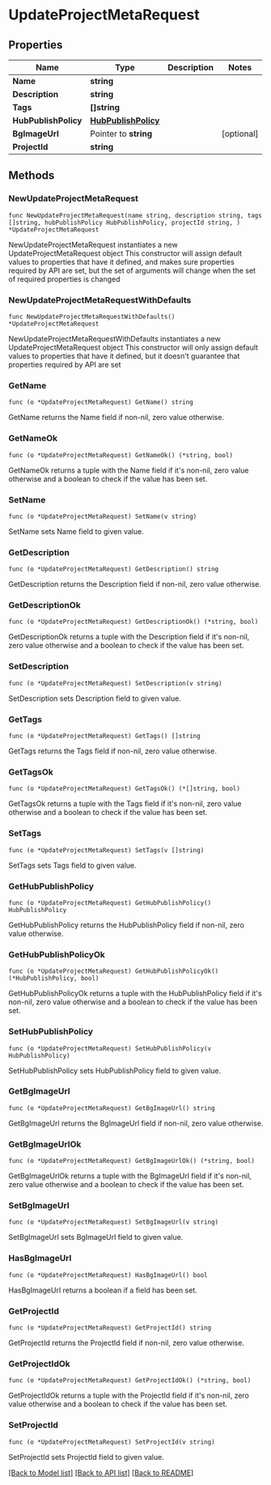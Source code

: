 # UpdateProjectMetaRequest

## Properties

Name | Type | Description | Notes
------------ | ------------- | ------------- | -------------
**Name** | **string** |  | 
**Description** | **string** |  | 
**Tags** | **[]string** |  | 
**HubPublishPolicy** | [**HubPublishPolicy**](HubPublishPolicy.md) |  | 
**BgImageUrl** | Pointer to **string** |  | [optional] 
**ProjectId** | **string** |  | 

## Methods

### NewUpdateProjectMetaRequest

`func NewUpdateProjectMetaRequest(name string, description string, tags []string, hubPublishPolicy HubPublishPolicy, projectId string, ) *UpdateProjectMetaRequest`

NewUpdateProjectMetaRequest instantiates a new UpdateProjectMetaRequest object
This constructor will assign default values to properties that have it defined,
and makes sure properties required by API are set, but the set of arguments
will change when the set of required properties is changed

### NewUpdateProjectMetaRequestWithDefaults

`func NewUpdateProjectMetaRequestWithDefaults() *UpdateProjectMetaRequest`

NewUpdateProjectMetaRequestWithDefaults instantiates a new UpdateProjectMetaRequest object
This constructor will only assign default values to properties that have it defined,
but it doesn't guarantee that properties required by API are set

### GetName

`func (o *UpdateProjectMetaRequest) GetName() string`

GetName returns the Name field if non-nil, zero value otherwise.

### GetNameOk

`func (o *UpdateProjectMetaRequest) GetNameOk() (*string, bool)`

GetNameOk returns a tuple with the Name field if it's non-nil, zero value otherwise
and a boolean to check if the value has been set.

### SetName

`func (o *UpdateProjectMetaRequest) SetName(v string)`

SetName sets Name field to given value.


### GetDescription

`func (o *UpdateProjectMetaRequest) GetDescription() string`

GetDescription returns the Description field if non-nil, zero value otherwise.

### GetDescriptionOk

`func (o *UpdateProjectMetaRequest) GetDescriptionOk() (*string, bool)`

GetDescriptionOk returns a tuple with the Description field if it's non-nil, zero value otherwise
and a boolean to check if the value has been set.

### SetDescription

`func (o *UpdateProjectMetaRequest) SetDescription(v string)`

SetDescription sets Description field to given value.


### GetTags

`func (o *UpdateProjectMetaRequest) GetTags() []string`

GetTags returns the Tags field if non-nil, zero value otherwise.

### GetTagsOk

`func (o *UpdateProjectMetaRequest) GetTagsOk() (*[]string, bool)`

GetTagsOk returns a tuple with the Tags field if it's non-nil, zero value otherwise
and a boolean to check if the value has been set.

### SetTags

`func (o *UpdateProjectMetaRequest) SetTags(v []string)`

SetTags sets Tags field to given value.


### GetHubPublishPolicy

`func (o *UpdateProjectMetaRequest) GetHubPublishPolicy() HubPublishPolicy`

GetHubPublishPolicy returns the HubPublishPolicy field if non-nil, zero value otherwise.

### GetHubPublishPolicyOk

`func (o *UpdateProjectMetaRequest) GetHubPublishPolicyOk() (*HubPublishPolicy, bool)`

GetHubPublishPolicyOk returns a tuple with the HubPublishPolicy field if it's non-nil, zero value otherwise
and a boolean to check if the value has been set.

### SetHubPublishPolicy

`func (o *UpdateProjectMetaRequest) SetHubPublishPolicy(v HubPublishPolicy)`

SetHubPublishPolicy sets HubPublishPolicy field to given value.


### GetBgImageUrl

`func (o *UpdateProjectMetaRequest) GetBgImageUrl() string`

GetBgImageUrl returns the BgImageUrl field if non-nil, zero value otherwise.

### GetBgImageUrlOk

`func (o *UpdateProjectMetaRequest) GetBgImageUrlOk() (*string, bool)`

GetBgImageUrlOk returns a tuple with the BgImageUrl field if it's non-nil, zero value otherwise
and a boolean to check if the value has been set.

### SetBgImageUrl

`func (o *UpdateProjectMetaRequest) SetBgImageUrl(v string)`

SetBgImageUrl sets BgImageUrl field to given value.

### HasBgImageUrl

`func (o *UpdateProjectMetaRequest) HasBgImageUrl() bool`

HasBgImageUrl returns a boolean if a field has been set.

### GetProjectId

`func (o *UpdateProjectMetaRequest) GetProjectId() string`

GetProjectId returns the ProjectId field if non-nil, zero value otherwise.

### GetProjectIdOk

`func (o *UpdateProjectMetaRequest) GetProjectIdOk() (*string, bool)`

GetProjectIdOk returns a tuple with the ProjectId field if it's non-nil, zero value otherwise
and a boolean to check if the value has been set.

### SetProjectId

`func (o *UpdateProjectMetaRequest) SetProjectId(v string)`

SetProjectId sets ProjectId field to given value.



[[Back to Model list]](../README.md#documentation-for-models) [[Back to API list]](../README.md#documentation-for-api-endpoints) [[Back to README]](../README.md)


